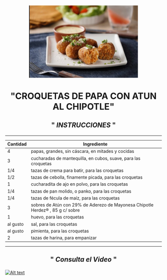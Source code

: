<p align="center">
<img src="Croquetas.jpg" width="350">
</p>
  
# <p align="center">"**CROQUETAS DE PAPA CON ATUN AL CHIPOTLE**" </p>

## <p align="center"> " *INSTRUCCIONES* " </p>

--------------------------------------------------------------------------  
| Cantidad| Ingrediente                                                   |
| --------| --------------------------------------------------------------|
|  4      | papas, grandes, sin cáscara, en mitades y cocidas             |
|  3      | cucharadas de mantequilla, en cubos, suave, para las croquetas|
|  1/4    | tazas de crema para batir, para las croquetas                 |
|  1/2    | tazas de cebolla, finamente picada, para las croquetas        |
|  1      | cucharadita de ajo en polvo, para las croquetas               |
| 1/4     | tazas de pan molido, o panko, para las croquetas              |
| 1/4     | tazas de fécula de maíz, para las croquetas                   |
| 3       |sobres de Atún con 29% de Aderezo de Mayonesa Chipotle Herdez® , 85 g c/ sobre|
| 1       | huevo, para las croquetas                                     |
| al gusto| sal, para las croquetas                                       |
| al gusto| pimienta, para las croquetas                                  |
| 2       | tazas de harina, para empanizar                               |
--------------------------------------------------------------------------

## <p align="center"> " *Consulta el Video* " </p>

[![Alt text](https://img.youtube.com/vi/6nlmlYf3hEM/0.jpg)](https://www.youtube.com/watch?v=6nlmlYf3hEM)



